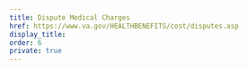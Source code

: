 ```yaml
---
title: Dispute Medical Charges
href: https://www.va.gov/HEALTHBENEFITS/cost/disputes.asp
display_title:
order: 6
private: true
---
```

